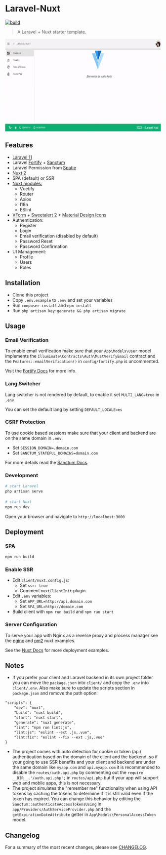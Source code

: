 # Laravel-Nuxt

[![build](https://github.com/andyjoset/laravel-nuxt/actions/workflows/tests.yml/badge.svg)](https://github.com/andyjoset/laravel-nuxt/actions/workflows/tests.yml)

> A Laravel + Nuxt starter template.

<p align="center">
    <img src="client/static/laravel-nuxt.gif" width="800" height="300">
</p>

## Features

- [Laravel 11](https://laravel.com/docs/11.x)
- Laravel [Fortify] + [Sanctum]
- Laravel Permission from [Spatie](https://spatie.be/docs/laravel-permission)
- [Nuxt 2](https://nuxtjs.org/)
- SPA (default) or SSR
- [Nuxt modules:](https://modules.nuxtjs.org/)
    - Vuetify
    - Router
    - Axios
    - I18n
    - ESlint
- [VForm] + [Sweetalert 2] + [Material Design Icons]
- Authentication:
    - Register
    - Login
    - Email verification (disabled by default)
    - Password Reset
    - Password Confirmation
- UI Management:
	- Profile
    - Users
    - Roles

## Installation

- Clone this project
- Copy `.env.example` to `.env` and set your variables
- Run `composer install` and `npm install`
- Run `php artisan key:generate && php artisan migrate`

## Usage

### Email Verification

To enable email verification make sure that your `App\Models\User` model implements the `Illuminate\Contracts\Auth\MustVerifyEmail` contract and the `Features::emailVerification()` in `config/fortify.php` is uncommented.

Visit the [Fortify Docs](https://laravel.com/docs/11.x/fortify#fortify-features) for more info.

### Lang Switcher

Lang switcher is not rendered by default, to enable it set `MULTI_LANG=true` in `.env`

You can set the default lang by setting `DEFAULT_LOCALE=es`

### CSRF Protection

To use cookie based sessions make sure that your client and backend are on the same domain in `.env`:
- Set `SESSION_DOMAIN=.domain.com`
- Set `SANCTUM_STATEFUL_DOMAINS=domain.com`

For more details read the [Sanctum Docs][Sanctum].

### Development

```bash
# start Laravel
php artisan serve

# start Nuxt
npm run dev
```

Open your browser and navigate to `http://localhost:3000`

## Deployment

### SPA

```bash
npm run build
```

### Enable SSR

- Edit `client/nuxt.config.js`:
    - Set `ssr: true` 
    - Comment `nuxtClientInit` plugin
- Edit `.env` variables:
    - Set `APP_URL=http://api.domain.com`
    - Set `SPA_URL=http://domain.com`
- Build client with `npm run build` and `npm run start`

### Server Configuration

To serve your app with Nginx as a reverse proxy and process manager see the [nginx] and [pm2] nuxt examples.

See the [Nuxt Docs](https://nuxtjs.org/deployments) for more deployment examples.

## Notes

- If you prefer your client and Laravel backend in its own project folder you can move the `package.json` into `client/` and copy the `.env` into `client/.env`. Also make sure to update the scripts section in `package.json` and remove the path option:
```
"scripts": {
    "dev": "nuxt",
    "build": "nuxt build",
    "start": "nuxt start",
    "generate": "nuxt generate",
    "lint": "npm run lint:js",
    "lint:js": "eslint --ext .js,.vue",
    "lint:fix": "eslint --fix --ext .js,.vue"
}
```
- The project comes with auto detection for cookie or token (api) authentication based on the domain of the client and the backend, so if your going to use SSR benefits and your client and backend are under the same domain like `myapp.com` and `api.myapp.com` it is recommended to disable the `routes/auth.api.php` by commenting out the `require __DIR__.'/auth.api.php';` in `routes/api.php` but if your app will support web and mobile apps, this is not necessary.
- The project simulates the "remember me" functionality when using API tokens by caching the tokens to determine if it is still valid even if the token has expired. You can change this behavior by editing the `Sanctum::authenticateAccessTokensUsing` in `app/Providers/AuthServiceProvider.php` and the `getExpirationDateAttribute` getter in `App\Models\PersonalAccessToken` model.

## Changelog

For a summary of the most recent changes, please see [CHANGELOG](CHANGELOG.md).

[Fortify]: https://laravel.com/docs/11.x/fortify
[Sanctum]: https://laravel.com/docs/11.x/sanctum
[VForm]: https://vform.vercel.app/
[Sweetalert 2]: https://sweetalert2.github.io/
[Material Design Icons]: https://materialdesignicons.com/
[nginx]: https://nuxtjs.org/deployments/nginx
[pm2]: https://nuxtjs.org/deployments/pm2

